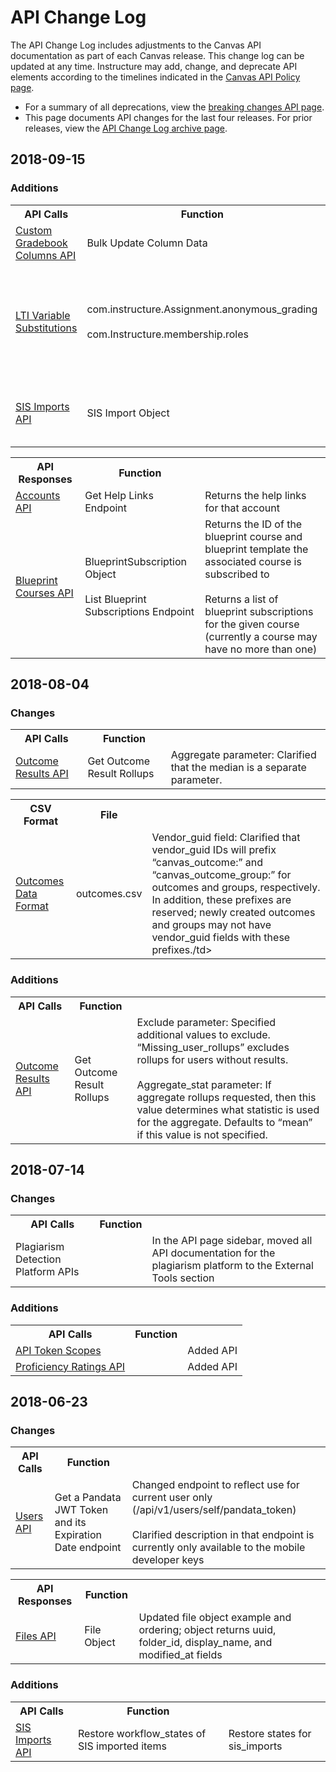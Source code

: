 API Change Log
==============

The API Change Log includes adjustments to the Canvas API documentation as part of each Canvas release. This change log can be updated at any time. Instructure may add, change, and deprecate API elements according to the timelines indicated in the <a href="https://www.canvaslms.com/policies/api-policy">Canvas API Policy page</a>.

<ul><li>For a summary of all deprecations, view the <a href="file.breaking.html">breaking changes API page</a>.</li>
<li>This page documents API changes for the last four releases. For prior releases, view the <a href="file.changelog_archive.html">API Change Log archive page</a>.</li>
</ul>

<h2>2018-09-15</h2>

<h3>Additions</h3>
<table class="changelog">
<tr>
<th>API Calls</th>
<th>Function</th>
<th></th>
</tr>
<tr>
<td><a href="custom_gradebook_columns.html">Custom Gradebook Columns API</a></td>
<td>Bulk Update Column Data</td>
<td>Sets the content of custom columns
</td>
</tr>
<tr>
<td><a href="file.tools_variable_substitutions.html">LTI Variable Substitutions</a></td>
<td>com.instructure.Assignment.anonymous_grading<br><br>
    com.Instructure.membership.roles</td>
<td>Returns true if the assignment has anonymous grading enabled<br><br>
    Returns true if the assignment has anonymous grading enabled</td>
</tr>
<tr>
<td><a href="sis_imports.html">SIS Imports API</a></td>
<td>SIS Import Object</td>
<td>CSV_attachments parameter: Returns an array of CSV files for processing</td>
</tr>
</table>
<p></p>
<table class="changelog">
<tr>
<th>API Responses</th>
<th>Function</th>
<th></th>
</tr>
<tr>
<td><a href="accounts.html">Accounts API</a></td>
<td>Get Help Links Endpoint</td>
<td>Returns the help links for that account</td>
</tr>
<tr>
<td><a href="blueprint_courses.html">Blueprint Courses API</a></td>
<td>BlueprintSubscription Object<br><br>
    List Blueprint Subscriptions Endpoint</td>
<td>Returns the ID of the blueprint course and blueprint template the associated course is subscribed to<br><br>
  Returns a list of blueprint subscriptions for the given course (currently a course may have no more than one)</td>
</tr>
</table>

<h2>2018-08-04</h2>

<h3>Changes</h3>
<table class="changelog">
<tr>
<th>API Calls</th>
<th>Function</th>
<th></th>
</tr>
<tr>
<td><a href="outcome_results.html">Outcome Results API</a></td>
<td>Get Outcome Result Rollups</td>
<td>Aggregate parameter: Clarified that the median is a separate parameter.</td>
</tr>
</table>
<p></p>
<table class="changelog">
<tr>
<th>CSV Format</th>
<th>File</th>
<th></th>
</tr>
<tr>
<td><a href="outcomes_csv.html">Outcomes Data Format</td>
<td>outcomes.csv</td>
<td>Vendor_guid field: Clarified that vendor_guid IDs will prefix “canvas_outcome:” and “canvas_outcome_group:” for outcomes and groups, respectively. In addition, these prefixes are reserved; newly created outcomes and groups may not have vendor_guid fields with these prefixes./td>
</tr>
</table>

<h3>Additions</h3>
<table class="changelog">
<tr>
<th>API Calls</th>
<th>Function</th>
<th></th>
</tr>
<tr>
<td><a href="Outcome_results.html">Outcome Results API</a></td>
<td>Get Outcome Result Rollups</td>
<td>Exclude parameter: Specified additional values to exclude. “Missing_user_rollups” excludes rollups for users without results.<br><br>
  Aggregate_stat parameter: If aggregate rollups requested, then this value determines what statistic is used for the aggregate. Defaults to “mean” if this value is not specified.
</td>
</tr>
</table>

<h2>2018-07-14</h2>
  <h3>Changes</h3>
<table class="changelog">
<tr>
<th>API Calls</th>
<th>Function</th>
<th></th>
</tr>
<tr>
<td>Plagiarism Detection Platform APIs</td>
<td></td>
<td>In the API page sidebar, moved all API documentation for the plagiarism platform to the External Tools section</td>
</tr>
</table>

<h3>Additions</h3>
<table class="changelog">
<tr>
<th>API Calls</th>
<th>Function</th>
<th></th>
</tr>
<tr>
<td><a href="api_token_scopes.html">API Token Scopes</a></td>
<td></td>
<td>Added API</td>
</tr>
<tr>
<td><a href="proficiency_ratings.html">Proficiency Ratings API</a></td>
<td></td>
<td>Added API</td>
</tr>
</table>

<h2>2018-06-23</h2>
  <h3>Changes</h3>
<table class="changelog">
<tr>
<th>API Calls</th>
<th>Function</th>
<th></th>
</tr>
<tr>
<td><a href="users.html">Users API</a></td>
<td>Get a Pandata JWT Token and its Expiration Date endpoint</td>
<td>Changed endpoint to reflect use for current user only (/api/v1/users/self/pandata_token)<br><br>
Clarified description in that endpoint is currently only available to the mobile developer keys</td>
</tr>
</table>
<p></p>
<table class="changelog">
<tr>
<th>API Responses</th>
<th>Function</th>
<th></th>
</tr>
<tr>
<td><a href="files.html">Files API</a></td>
<td>File Object</td>
<td>Updated file object example and ordering; object returns uuid, folder_id, display_name, and modified_at fields</td>
</tr>
</table>

<h3>Additions</h3>
<table class="changelog">
<tr>
<th>API Calls</th>
<th>Function</th>
<th></th>
</tr>
<tr>
<td><a href="sis_imports.html">SIS Imports API</a></td>
<td>Restore workflow_states of SIS imported items</td>
<td>Restore states for sis_imports</td>
</tr>
</table>
<p></p>
